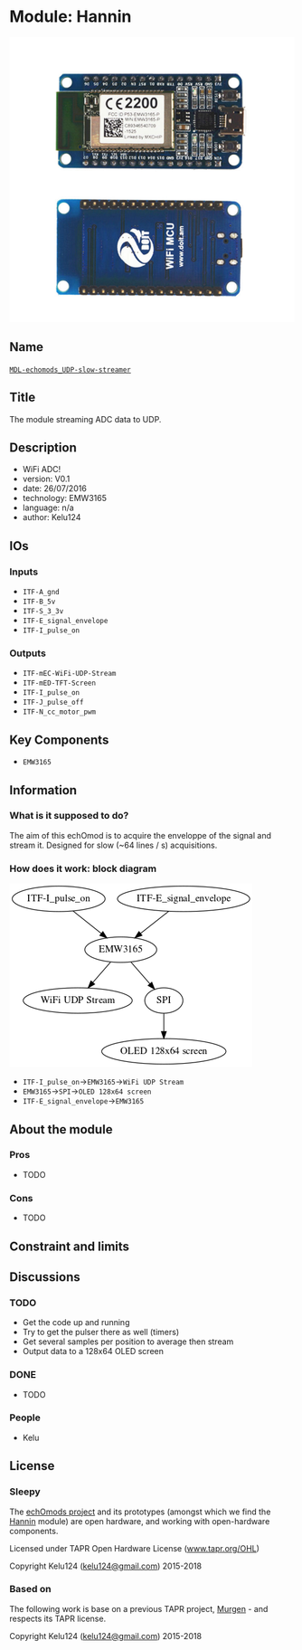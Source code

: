 # Module: Hannin

![](/retired/hannin/viewme.png)

## Name

[`MDL-echomods_UDP-slow-streamer`]()

## Title

The module streaming ADC data to UDP.

## Description

* WiFi ADC!
* version: V0.1
* date: 26/07/2016
* technology: EMW3165
* language: n/a
* author: Kelu124

## IOs

### Inputs

* `ITF-A_gnd`
* `ITF-B_5v`
* `ITF-S_3_3v`
* `ITF-E_signal_envelope`
* `ITF-I_pulse_on`

### Outputs

* `ITF-mEC-WiFi-UDP-Stream`
* `ITF-mED-TFT-Screen`
* `ITF-I_pulse_on`
* `ITF-J_pulse_off`
* `ITF-N_cc_motor_pwm`

## Key Components

* `EMW3165`

## Information

### What is it supposed to do?

The aim of this echOmod is to acquire the enveloppe of the signal and stream it. Designed for slow (~64 lines / s) acquisitions.


### How does it work: block diagram

![Block schema](/retired/hannin/source/blocks.png)

* `ITF-I_pulse_on`->`EMW3165`->`WiFi UDP Stream`
* `EMW3165`->`SPI`->`OLED 128x64 screen`
* `ITF-E_signal_envelope`->`EMW3165`

## About the module

### Pros

* TODO

### Cons

* TODO

## Constraint and limits

## Discussions


### TODO

* Get the code up and running
* Try to get the pulser there as well (timers)
* Get several samples per position to average then stream
* Output data to a 128x64 OLED screen

### DONE

* TODO

### People

* Kelu

## License

### Sleepy 

The [echOmods project](https://github.com/kelu124/echomods) and its prototypes (amongst which we find the [Hannin](/retired/hannin/) module) are open hardware, and working with open-hardware components.

Licensed under TAPR Open Hardware License (www.tapr.org/OHL)

Copyright Kelu124 (kelu124@gmail.com) 2015-2018

### Based on 

The following work is base on a previous TAPR project, [Murgen](https://github.com/kelu124/murgen-dev-kit) - and respects its TAPR license.

Copyright Kelu124 (kelu124@gmail.com) 2015-2018

